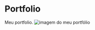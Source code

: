 # Portfolio
Meu portfolio.
<img src="[https://exemplo.com/logo.png](https://cdn.discordapp.com/attachments/1068324942686457946/1265787174469636096/projeto.png?ex=66a2c7ab&is=66a1762b&hm=1efd71eb5c57b365a9db57667d4d6bac69aa585a3be28f6e12e1a18a63d4b08b&)" alt="imagem do meu portfólio">
